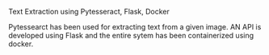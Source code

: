 Text Extraction using Pytesseract, Flask, Docker

Pytessearct has been used for extracting text from a given image.
AN API is developed using Flask and the entire sytem has been containerized using docker.
